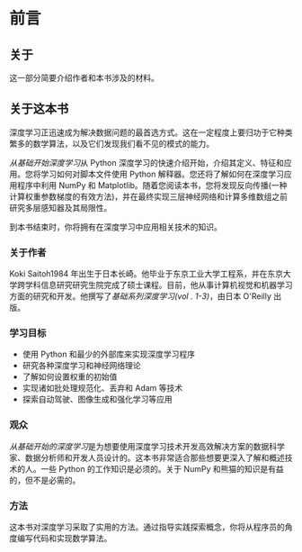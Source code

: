 

# 前言

## 关于

这一部分简要介绍作者和本书涉及的材料。

## 关于这本书

深度学习正迅速成为解决数据问题的最首选方式。这在一定程度上要归功于它种类繁多的数学算法，以及它们发现我们看不见的模式的能力。

*从基础开始深度学习*从 Python 深度学习的快速介绍开始，介绍其定义、特征和应用。您将学习如何对脚本文件使用 Python 解释器。您还将了解如何在深度学习应用程序中利用 NumPy 和 Matplotlib。随着您阅读本书，您将发现反向传播(一种计算权重参数梯度的有效方法)，并在最终实现三层神经网络和计算多维数组之前研究多层感知器及其局限性。

到本书结束时，你将拥有在深度学习中应用相关技术的知识。

### 关于作者

Koki Saitoh1984 年出生于日本长崎。他毕业于东京工业大学工程系，并在东京大学跨学科信息研究研究生院完成了硕士课程。目前，他从事计算机视觉和机器学习方面的研究和开发。他撰写了*基础系列深度学习(vol . 1-3)*，由日本 O'Reilly 出版。

### 学习目标

*   使用 Python 和最少的外部库来实现深度学习程序
*   研究各种深度学习和神经网络理论
*   了解如何设置权重的初始值
*   实现诸如批处理规范化、丢弃和 Adam 等技术
*   探索自动驾驶、图像生成和强化学习等应用

### 观众

*从基础开始的深度学习*是为想要使用深度学习技术开发高效解决方案的数据科学家、数据分析师和开发人员设计的。这本书非常适合那些想要更深入了解和概述技术的人。一些 Python 的工作知识是必须的。关于 NumPy 和熊猫的知识是有益的，但不是必需的。

### 方法

这本书对深度学习采取了实用的方法。通过指导实践探索概念，你将从程序员的角度编写代码和实现数学算法。